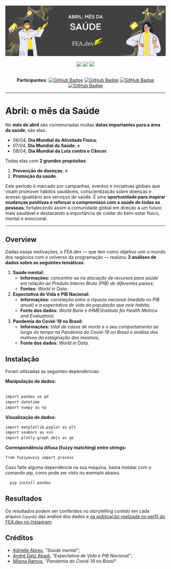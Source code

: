 ![Abril: mês da saúde](assets/abril-mes-mundial-saude.png)

<div align="center">
 
 <img src="https://img.shields.io/badge/Python-FFD43B?style=for-the-badge&logo=python&logoColor=blue" />
 <img src="https://img.shields.io/badge/Matplotlib-%23ffffff.svg?style=for-the-badge&logo=Matplotlib&logoColor=black"/>
 <img src="https://img.shields.io/badge/Instagram-E4405F?style=for-the-badge&logo=instagram&logoColor=white" />

</div>

<br>

<div align="center">

  **Participantes:** <a href="https://github.com/Adrielle123abreu">[![GitHub Badge](https://img.shields.io/badge/Adrielle-Abreu-100000?style=for-the-badge&logo=GitHub&logoColor=white)](https://github.com/Adrielle123abreu)</a> 
  <a href="https://github.com/andredatzabadi">[![GitHub Badge](https://img.shields.io/badge/Andre-Datz-100000?style=for-the-badge&logo=GitHub&logoColor=white)](https://github.com/andredatzabadi)</a> 
  <a href="https://github.com/mi-ramos">[![GitHub Badge](https://img.shields.io/badge/Milena-Ramos-100000?style=for-the-badge&logo=GitHub&logoColor=white)](https://github.com/mi-ramos)</a>
  <a href="https://github.com/mabibis">[![GitHub Badge](https://img.shields.io/badge/Amabile-Nunes-100000?style=for-the-badge&logo=GitHub&logoColor=white)](https://github.com/mabibis)</a>

</div>

---

# Abril: o mês da Saúde

No **mês de abril** são comemoradas muitas **datas importantes para a área da saúde**, são elas: 

- 06/04, **Dia Mundial da Atividade Física**;
- 07/04, **Dia Mundial da Saúde**; e
- 08/04, **Dia Mundial da Luta contra o Câncer**.

Todas elas com **2 grandes propósitos**: 

1. **Prevenção de doenças**; e
2. **Promoção da saúde**.

Este período é marcado por campanhas, eventos e iniciativas globais que visam promover hábitos saudáveis, conscientização sobre doenças e acesso igualitário aos serviços de saúde. É uma **oportunidade para inspirar mudanças positivas e reforçar o compromisso com a saúde de todas as pessoas**, fortalecendo assim a comunidade global em direção a um futuro mais saudável e destacando a importância de cuidar do bem-estar físico, mental e emocional. 

---

## Overview

Dadas essas motivações, o FEA.dev — que tem como objetivo unir o mundo dos negócios com o universo da programação — realizou **3 análises de dados sobre as seguintes temáticas**:

1. **Saúde mental:**
   - **Informações:** *concentra-se na alocação de recursos para saúde em relação ao Produto Interno Bruto (PIB) de diferentes países;*
   - **Fontes:** *World in Data.*
2. **Expectativa de Vida e PIB Nacional:**
   - **Informações:** *correlação entre a riqueza nacional (medida no PIB anual) e a expectativa de vida da população que nele habita;*
   - **Fonte dos dados:** *World Bank e IHME(Institute for Health Metrics and Evaluation).*
3. **Pandemia do Covid-19 no Brasil:**
   - **Informações:** *total de casos de morte e o seu comportamento ao longo do tempo na Pandemia do Covid-19 no Brasil e análise dos motivos da estagnação dos mesmos;* 
   - **Fonte dos dados:** *World in Data.*

## Instalação

Foram utilizadas as seguintes dependências:

__Manipulação de dados:__
```bash

import pandas as pd
import datetime
import numpy as np
```

__Visualização de dados:__
```bash
import matplotlib.pyplot as plt
import seaborn as sns
import plotly.graph_objs as go
```

__Correspondência difusa (fuzzy matching) entre strings:__
```bash
from fuzzywuzzy import process
```

Caso falte alguma dependência na sua máquina, basta instalar com o comando pip, como pode ser visto no exemplo abaixo.
```bash
  pip install pandas
```

## Resultados

Os resultados podem ser conferidos no storytelling contido em cada arquivo (`ipynb`) das análise dos dados e [na publicação realizada no perfil do FEA.dev no Instagram](https://www.instagram.com/p/C6AAb3myihr).

## Créditos

- [Adrielle Abreu](https://github.com/Adrielle123abreu), *"Saúde mental"*;
- [André Datz Abadi](https://github.com/andredatzabadi), *"Expectativa de Vida e PIB Nacional"*; 
- [Milena Ramos](https://github.com/mi-ramos), *"Pandemia do Covid-19 no Brasil"*.
